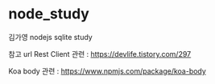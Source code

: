 # node_study
김가영  nodejs sqlite study

참고  url 
Rest Client 관련 : https://devlife.tistory.com/297

Koa body 관련 : https://www.npmjs.com/package/koa-body
